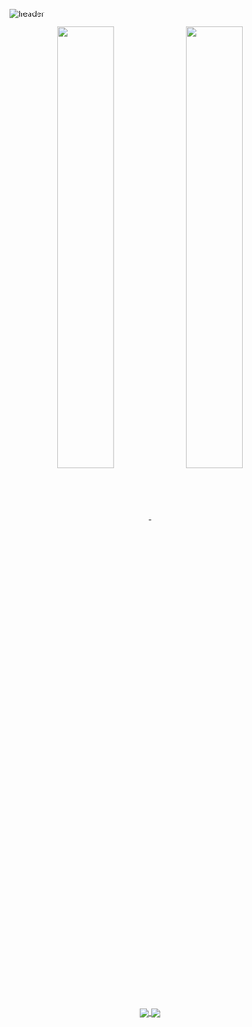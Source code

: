 ![header](https://capsule-render.vercel.app/api?type=waving&color=auto&height=300&section=header&desc=Now%20loading:%20future%20frontend%20developer%20.%20.%20.&descAlignY=23&text=Hi,%20I'm%20Sarang%20Cheon!-nl-Welcome%20to%20my%20Github.&fontSize=40&fontAlignY=40&animation=twinkling&align=center)

<div align="center">
  <a href="https://github.com/anuraghazra/github-readme-stats">
    <img align="center" src="https://github-readme-stats.vercel.app/api?username=rabbit-onion&show_icons=true&theme=nord" width="45%"/>
  </a>
  <a href="https://github.com/anuraghazra/convoychat">
    <img align="center" src="https://github-readme-stats.vercel.app/api/top-langs?username=rabbit-onion&layout=compact&langs_count=8&card_width=320&theme=nord" width="45%" />
  </a>
</div>

<div align="center">
  <a href="https://github.com/rabbit-onion/universe">
    <img align="center" src="https://github-readme-stats.vercel.app/api/pin/?username=rabbit-onion&repo=universe&theme=nord&description_lines_count=1" />
  </a>
  <a href="https://github.com/2mightyMt/diptyque">
    <img align="center" src="https://github-readme-stats.vercel.app/api/pin/?username=2mightyMt&repo=diptyque&theme=nord&description_lines_count=1" />
  </a>
</div>
